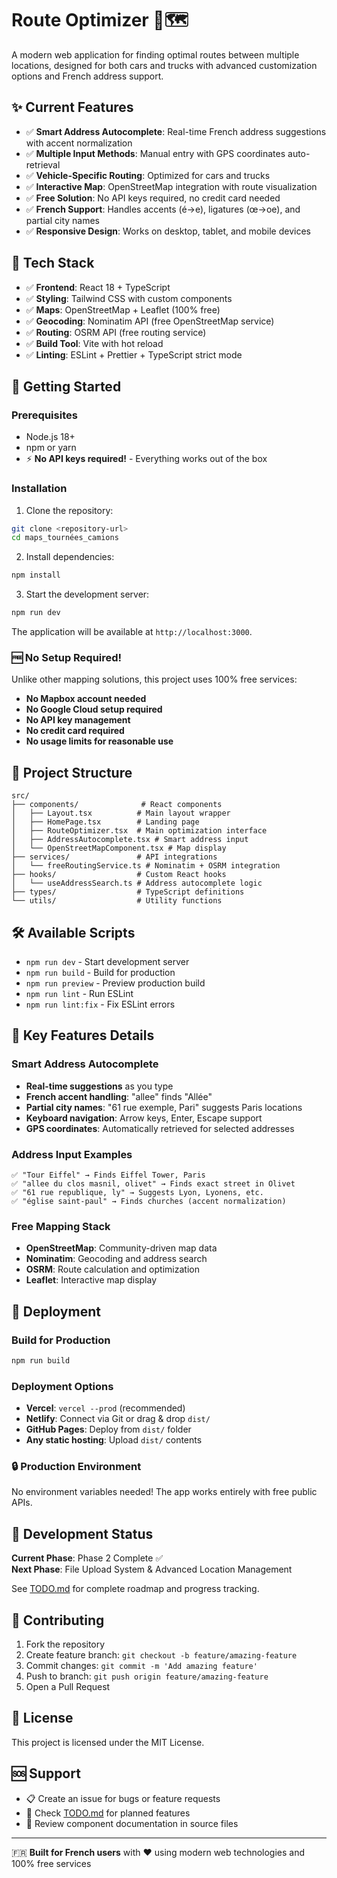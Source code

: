 # Route Optimizer 🚛🗺️

A modern web application for finding optimal routes between multiple locations, designed for both cars and trucks with advanced customization options and French address support.

## ✨ Current Features

- ✅ **Smart Address Autocomplete**: Real-time French address suggestions with accent normalization
- ✅ **Multiple Input Methods**: Manual entry with GPS coordinates auto-retrieval
- ✅ **Vehicle-Specific Routing**: Optimized for cars and trucks
- ✅ **Interactive Map**: OpenStreetMap integration with route visualization
- ✅ **Free Solution**: No API keys required, no credit card needed
- ✅ **French Support**: Handles accents (é→e), ligatures (œ→oe), and partial city names
- ✅ **Responsive Design**: Works on desktop, tablet, and mobile devices

## 🚀 Tech Stack

- ✅ **Frontend**: React 18 + TypeScript
- ✅ **Styling**: Tailwind CSS with custom components  
- ✅ **Maps**: OpenStreetMap + Leaflet (100% free)
- ✅ **Geocoding**: Nominatim API (free OpenStreetMap service)
- ✅ **Routing**: OSRM API (free routing service)
- ✅ **Build Tool**: Vite with hot reload
- ✅ **Linting**: ESLint + Prettier + TypeScript strict mode

## 🎯 Getting Started

### Prerequisites

- Node.js 18+
- npm or yarn
- ⚡ **No API keys required!** - Everything works out of the box

### Installation

1. Clone the repository:
```bash
git clone <repository-url>
cd maps_tournées_camions
```

2. Install dependencies:
```bash
npm install
```

3. Start the development server:
```bash
npm run dev
```

The application will be available at `http://localhost:3000`.

### 🆓 No Setup Required!

Unlike other mapping solutions, this project uses 100% free services:
- **No Mapbox account needed**
- **No Google Cloud setup required**  
- **No API key management**
- **No credit card required**
- **No usage limits for reasonable use**

## 📁 Project Structure

```
src/
├── components/              # React components
│   ├── Layout.tsx          # Main layout wrapper
│   ├── HomePage.tsx        # Landing page
│   ├── RouteOptimizer.tsx  # Main optimization interface
│   ├── AddressAutocomplete.tsx # Smart address input
│   └── OpenStreetMapComponent.tsx # Map display
├── services/               # API integrations
│   └── freeRoutingService.ts # Nominatim + OSRM integration
├── hooks/                  # Custom React hooks
│   └── useAddressSearch.ts # Address autocomplete logic
├── types/                  # TypeScript definitions
└── utils/                  # Utility functions
```

## 🛠️ Available Scripts

- `npm run dev` - Start development server
- `npm run build` - Build for production  
- `npm run preview` - Preview production build
- `npm run lint` - Run ESLint
- `npm run lint:fix` - Fix ESLint errors

## 🌟 Key Features Details

### Smart Address Autocomplete
- **Real-time suggestions** as you type
- **French accent handling**: "allee" finds "Allée"
- **Partial city names**: "61 rue exemple, Pari" suggests Paris locations
- **Keyboard navigation**: Arrow keys, Enter, Escape support
- **GPS coordinates**: Automatically retrieved for selected addresses

### Address Input Examples
```
✅ "Tour Eiffel" → Finds Eiffel Tower, Paris
✅ "allee du clos masnil, olivet" → Finds exact street in Olivet  
✅ "61 rue republique, ly" → Suggests Lyon, Lyonens, etc.
✅ "église saint-paul" → Finds churches (accent normalization)
```

### Free Mapping Stack
- **OpenStreetMap**: Community-driven map data
- **Nominatim**: Geocoding and address search
- **OSRM**: Route calculation and optimization
- **Leaflet**: Interactive map display

## 🚀 Deployment

### Build for Production

```bash
npm run build
```

### Deployment Options

- **Vercel**: `vercel --prod` (recommended)
- **Netlify**: Connect via Git or drag & drop `dist/`
- **GitHub Pages**: Deploy from `dist/` folder
- **Any static hosting**: Upload `dist/` contents

### 🔒 Production Environment

No environment variables needed! The app works entirely with free public APIs.

## 🔄 Development Status

**Current Phase**: Phase 2 Complete ✅  
**Next Phase**: File Upload System & Advanced Location Management

See [TODO.md](./TODO.md) for complete roadmap and progress tracking.

## 🤝 Contributing

1. Fork the repository
2. Create feature branch: `git checkout -b feature/amazing-feature`
3. Commit changes: `git commit -m 'Add amazing feature'`
4. Push to branch: `git push origin feature/amazing-feature`
5. Open a Pull Request

## 📝 License

This project is licensed under the MIT License.

## 🆘 Support

- 📋 Create an issue for bugs or feature requests
- 📖 Check [TODO.md](./TODO.md) for planned features
- 🔧 Review component documentation in source files

---

🇫🇷 **Built for French users** with ❤️ using modern web technologies and 100% free services

